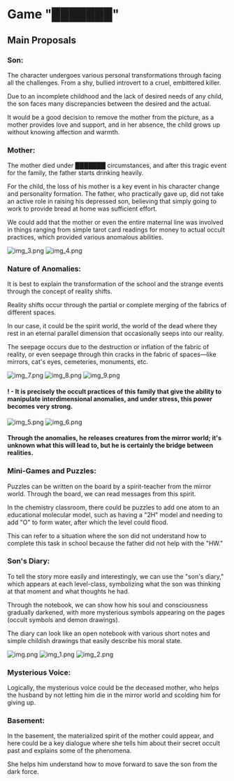 # Game "███████"

## Main Proposals

### Son:
The character undergoes various personal transformations through facing all the challenges.
From a shy, bullied introvert to a cruel, embittered killer.

Due to an incomplete childhood and the lack of desired needs of any child, the son faces many discrepancies between the desired and the actual.

It would be a good decision to remove the mother from the picture, as a mother provides love and support, and in her absence, the child grows up without knowing affection and warmth.

### Mother:
The mother died under ███████ circumstances, and after this tragic event for the family, the father starts drinking heavily.

For the child, the loss of his mother is a key event in his character change and personality formation. The father, who practically gave up, did not take an active role in raising his depressed son, believing that simply going to work to provide bread at home was sufficient effort.

We could add that the mother or even the entire maternal line was involved in things ranging from simple tarot card readings for money to actual occult practices, which provided various anomalous abilities.

![img_3.png](../img/img_3.png) ![img_4.png](../img/img_4.png)

### Nature of Anomalies:
It is best to explain the transformation of the school and the strange events through the concept of reality shifts.

Reality shifts occur through the partial or complete merging of the fabrics of different spaces.

In our case, it could be the spirit world, the world of the dead where they rest in an eternal parallel dimension that occasionally seeps into our reality.

The seepage occurs due to the destruction or inflation of the fabric of reality, or even seepage through thin cracks in the fabric of spaces—like mirrors, cat's eyes, cemeteries, monuments, etc.

![img_7.png](../img/img_7.png) ![img_8.png](../img/img_8.png) ![img_9.png](../img/img_9.png)

#### **!** - It is precisely the occult practices of this family that give the ability to manipulate interdimensional anomalies, and under stress, this power becomes very strong.

![img_5.png](../img/img_5.png) ![img_6.png](../img/img_6.png)

#### Through the anomalies, he releases creatures from the mirror world; it's unknown what this will lead to, but he is certainly the bridge between realities.

### Mini-Games and Puzzles:
Puzzles can be written on the board by a spirit-teacher from the mirror world. Through the board, we can read messages from this spirit.

In the chemistry classroom, there could be puzzles to add one atom to an educational molecular model, such as having a "2H" model and needing to add "O" to form water, after which the level could flood.

This can refer to a situation where the son did not understand how to complete this task in school because the father did not help with the "HW."

### Son's Diary:
To tell the story more easily and interestingly, we can use the "son's diary," which appears at each level-class, symbolizing what the son was thinking at that moment and what thoughts he had.

Through the notebook, we can show how his soul and consciousness gradually darkened, with more mysterious symbols appearing on the pages (occult symbols and demon drawings).

The diary can look like an open notebook with various short notes and simple childish drawings that easily describe his moral state.

![img.png](../img/img.png) ![img_1.png](../img/img_1.png) ![img_2.png](../img/img_2.png)

### Mysterious Voice:
Logically, the mysterious voice could be the deceased mother, who helps the husband by not letting him die in the mirror world and scolding him for giving up.

### Basement:
In the basement, the materialized spirit of the mother could appear, and here could be a key dialogue where she tells him about their secret occult past and explains some of the phenomena.

She helps him understand how to move forward to save the son from the dark force.
